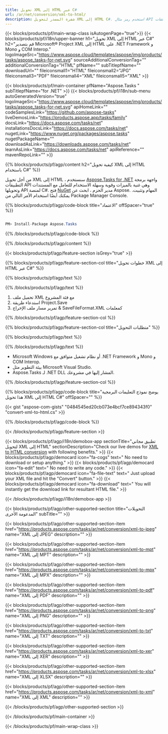 ```yaml
---
title: تحويل XML إلى HTML عبر C# 
url: /ar/net/conversion/xml-to-html/ 
description: شفرة المصدر لتحويل XML إلى HTML C#. استخدم رمز مثال API لملفات XML الدفعية لتحويل HTML داخل VB.NET Asp.NET أو أي تطبيق قائم على .NET.
---
```


{{< blocks/products/pf/main-wrap-class isAutogenPage="true">}}
{{< blocks/products/pf/i18n/upper-banner h1="تحويل XML إلى HTML عبر C#" h2="قم بتصدير Microsoft® Project XML إلى HTML على .NET Framework و Mono و COM Interop." logoImageSrc="https://www.aspose.cloud/templates/aspose/img/products/tasks/aspose_tasks-for-net.svg" sourceAdditionalConversionTag="" additionalConversionTag="HTML" pfName="" subTitlepfName="" downloadUrl="" fileiconsmall1="HTML" fileiconsmall2="JPG" fileiconsmall3="PDF" fileiconsmall4="XML" fileiconsmall5="XML" >}}

{{< blocks/products/pf/main-container pfName="Aspose.Tasks " subTitlepfName="for .NET" >}}
{{< blocks/products/pf/i18n/sub-menu autoGeneratedVersion="true" logoImageSrc="https://www.aspose.cloud/templates/aspose/img/products/tasks/aspose_tasks-for-net.svg" apiHomeLink="" codeSamplesLink="https://github.com/aspose-tasks" liveDemosLink="https://products.aspose.app/tasks/family" docsLink="https://docs.aspose.com/tasks/net" installationsDocsLink="https://docs.aspose.com/tasks/net" nugetLink="https://www.nuget.org/packages/aspose.tasks" nugetPackageName="" downloadAsLink="https://downloads.aspose.com/tasks/net" learnAsLink="https://docs.aspose.com/tasks/net" apiReference="" mavenRepoLink="" >}}

{{% blocks/products/pf/agp/content h2="كيفية تحويل XML إلى HTML باستخدام C#" %}}

من أجل تحويل XML إلى HTML ، سنستخدم
 [Aspose.Tasks for .NET](https://products.aspose.com/tasks/net)
 واجهة برمجة التطبيقات API وهي غنية بالميزات وقوية وسهلة الاستخدام للتعامل مع المستندات وتحويلها API لمنصة C#. فتح
 [NuGet](https://www.nuget.org/packages/aspose.tasks)
 مدير الحزم ، ابحث عن
 Aspose. المهام
 وتثبيت. يمكنك أيضًا استخدام الأمر التالي من Package Manager Console.

{{% blocks/products/pf/agp/code-block title="الاعتماد" offSpacer="true" %}}

```cs

PM> Install-Package Aspose.Tasks

```

{{% /blocks/products/pf/agp/code-block %}}

{{% /blocks/products/pf/agp/content %}}

{{< blocks/products/pf/agp/feature-section isGrey="true" >}}

{{% blocks/products/pf/agp/feature-section-col title="خطوات تحويل XML إلى HTML عبر C#" %}}

{{% blocks/products/pf/agp/text %}}

{{% /blocks/products/pf/agp/text %}}

1. تحميل ملف XML مع فئة المشروع
1. استدعاء طريقة Project.Save
1. تمرير مسار ملف الإخراج & SaveFileFormat.XML كمعلمات

{{% /blocks/products/pf/agp/feature-section-col %}}

{{% blocks/products/pf/agp/feature-section-col title="متطلبات التحويل" %}}

{{% blocks/products/pf/agp/text %}}

{{% /blocks/products/pf/agp/text %}}

- Microsoft Windows أو نظام تشغيل متوافق مع .NET Framework و Mono و COM Interop.
- بيئة التطوير مثل Microsoft Visual Studio.
- Aspose.Tasks لـ .NET DLL المشار إليها في مشروعك.

{{% /blocks/products/pf/agp/feature-section-col %}}

{{% blocks/products/pf/agp/code-block title="يوضح نموذج التعليمات البرمجية هذا تحويل XML إلى HTML C#" offSpacer="" %}}

{{< gist "aspose-com-gists" "0484545ed20cb073e4bcf7ce894343f0" "convert-xml-to-html.cs" >}}

{{% /blocks/products/pf/agp/code-block %}}

{{< /blocks/products/pf/agp/feature-section >}}

<!-- aboutfile Starts -->

{{< blocks/products/pf/agp/i18n/demobox-app sectionTitle="تطبيق مجاني لتحويل XML إلى HTML" sectionDescription="Check our live demos for [XML to HTML conversion](https://products.aspose.app/tasks/conversion/xml-to-html) with following benefits." >}}
        {{< blocks/products/pf/agp/democard icon="fa-cogs" text=" No need to download or setup anything." >}}
        {{< blocks/products/pf/agp/democard icon="fa-edit" text=" No need to write any code." >}}
        {{< blocks/products/pf/agp/democard icon="fa-file-text" text=" Just upload your XML file and hit the \"Convert\" button." >}}
        {{< blocks/products/pf/agp/democard icon="fa-download" text=" You will instantly get the download link for resultant HTML file." >}}

{{< /blocks/products/pf/agp/i18n/demobox-app >}}

<!-- aboutfile Ends -->

{{< blocks/products/pf/agp/other-supported-section title="التحويلات المدعومة الأخرى" subTitle="" >}}

{{< blocks/products/pf/agp/other-supported-section-item href="https://products.aspose.com/tasks/ar/net/conversion/xml-to-jpeg" name="XML إلى JPEG" description="" >}}

{{< blocks/products/pf/agp/other-supported-section-item href="https://products.aspose.com/tasks/ar/net/conversion/xml-to-mpt" name="XML إلى MPT" description="" >}}

{{< blocks/products/pf/agp/other-supported-section-item href="https://products.aspose.com/tasks/ar/net/conversion/xml-to-mpx" name="XML إلى MPX" description="" >}}

{{< blocks/products/pf/agp/other-supported-section-item href="https://products.aspose.com/tasks/ar/net/conversion/xml-to-pdf" name="XML إلى PDF" description="" >}}

{{< blocks/products/pf/agp/other-supported-section-item href="https://products.aspose.com/tasks/ar/net/conversion/xml-to-png" name="XML إلى PNG" description="" >}}

{{< blocks/products/pf/agp/other-supported-section-item href="https://products.aspose.com/tasks/ar/net/conversion/xml-to-txt" name="XML إلى TXT" description="" >}}

{{< blocks/products/pf/agp/other-supported-section-item href="https://products.aspose.com/tasks/ar/net/conversion/xml-to-xer" name="XML إلى XER" description="" >}}

{{< blocks/products/pf/agp/other-supported-section-item href="https://products.aspose.com/tasks/ar/net/conversion/xml-to-xlsx" name="XML إلى XLSX" description="" >}}

{{< blocks/products/pf/agp/other-supported-section-item href="https://products.aspose.com/tasks/ar/net/conversion/xml-to-xml" name="XML إلى XML" description="" >}}



{{< /blocks/products/pf/agp/other-supported-section >}}

{{< /blocks/products/pf/main-container >}}
    
{{< /blocks/products/pf/main-wrap-class >}}